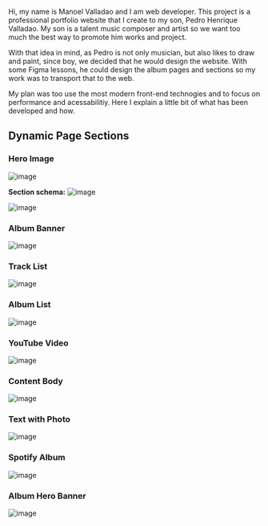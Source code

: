 Hi, my name is Manoel Valladao and I am web developer. This project is a professional portfolio website that I create to my son, Pedro Henrique Valladao. My son is a talent music composer and artist so we want too much the best way to promote him works and project.

With that idea in mind, as Pedro is not only musician, but also likes to draw and paint, since boy, we decided that he would design the website. With some Figma lessons, he could design the album pages and sections so my work was to transport that to the web.

My plan was too use the most modern front-end technogies and to focus on performance and acessabilitiy. Here I explain a little bit of what has been developed and how.

## Dynamic Page Sections

### Hero Image
![image](https://user-images.githubusercontent.com/527135/224485024-7848baf9-fdde-4eb6-8363-c4c3e68368e4.png)


**Section schema:**
![image](https://user-images.githubusercontent.com/527135/224485089-c1815e12-7136-42a1-b12f-782f81ae56ba.png)

![image](https://user-images.githubusercontent.com/527135/224485107-de9fc75c-d420-4fac-a80b-ee2cafc97ddf.png)


### Album Banner
![image](https://user-images.githubusercontent.com/527135/224485147-ac0b1c50-3cd7-4a48-94d8-51a2677106a9.png)


### Track List
![image](https://user-images.githubusercontent.com/527135/224485227-b89e0827-26db-440b-9ac9-38964864cc56.png)


### Album List
![image](https://user-images.githubusercontent.com/527135/224485272-dca878ba-c429-4913-ad87-61f16e35b4e0.png)


### YouTube Video
![image](https://user-images.githubusercontent.com/527135/224543843-d72d5531-bd85-48e6-b336-f6e5decb07df.png)


### Content Body
![image](https://user-images.githubusercontent.com/527135/224543963-b7eca12a-622d-4f0a-83e9-113ba3f273fe.png)


### Text with Photo
![image](https://user-images.githubusercontent.com/527135/224544012-a137adaa-b35f-44ae-9569-f670ed0d3da6.png)


### Spotify Album
![image](https://user-images.githubusercontent.com/527135/224544040-ffa4a7d8-6635-481c-b941-1c6936e0f458.png)


### Album Hero Banner
![image](https://user-images.githubusercontent.com/527135/224544087-e54c432e-f8ac-497d-9740-546eebb40eea.png)
